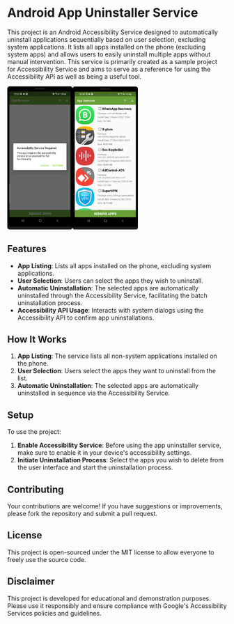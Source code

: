 # Android App Uninstaller Service

This project is an Android Accessibility Service designed to automatically uninstall applications sequentially based on user selection, excluding system applications. It lists all apps installed on the phone (excluding system apps) and allows users to easily uninstall multiple apps without manual intervention. This service is primarily created as a sample project for Accessibility Service and aims to serve as a reference for using the Accessibility API as well as being a useful tool.

<img src="Screenshot_20240202_232625.png" width="300"> 

## Features

- **App Listing**: Lists all apps installed on the phone, excluding system applications.
- **User Selection**: Users can select the apps they wish to uninstall.
- **Automatic Uninstallation**: The selected apps are automatically uninstalled through the Accessibility Service, facilitating the batch uninstallation process.
- **Accessibility API Usage**: Interacts with system dialogs using the Accessibility API to confirm app uninstallations.

## How It Works

1. **App Listing**: The service lists all non-system applications installed on the phone.
2. **User Selection**: Users select the apps they want to uninstall from the list.
3. **Automatic Uninstallation**: The selected apps are automatically uninstalled in sequence via the Accessibility Service.

## Setup

To use the project:

1. **Enable Accessibility Service**: Before using the app uninstaller service, make sure to enable it in your device's accessibility settings.
2. **Initiate Uninstallation Process**: Select the apps you wish to delete from the user interface and start the uninstallation process.

## Contributing

Your contributions are welcome! If you have suggestions or improvements, please fork the repository and submit a pull request.

## License

This project is open-sourced under the MIT license to allow everyone to freely use the source code.

## Disclaimer

This project is developed for educational and demonstration purposes. Please use it responsibly and ensure compliance with Google's Accessibility Services policies and guidelines.
